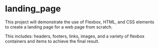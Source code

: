 # landing_page

This project will demonstrate the use of Flexbox, HTML, and CSS elements to create a landing page for a web page from scratch.

This includes: headers, footers, links, images, and a variety of flexbox containers and items to achieve the final result.